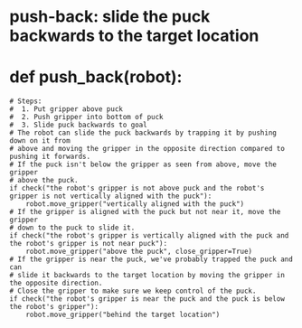 # push-back: slide the puck backwards to the target location
# def push_back(robot):
    # Steps:
    #  1. Put gripper above puck
    #  2. Push gripper into bottom of puck
    #  3. Slide puck backwards to goal
    # The robot can slide the puck backwards by trapping it by pushing down on it from
    # above and moving the gripper in the opposite direction compared to pushing it forwards.
    # If the puck isn't below the gripper as seen from above, move the gripper
    # above the puck.
    if check("the robot's gripper is not above puck and the robot's gripper is not vertically aligned with the puck"):
        robot.move_gripper("vertically aligned with the puck")
    # If the gripper is aligned with the puck but not near it, move the gripper
    # down to the puck to slide it.
    if check("the robot's gripper is vertically aligned with the puck and the robot's gripper is not near puck"):
        robot.move_gripper("above the puck", close_gripper=True)
    # If the gripper is near the puck, we've probably trapped the puck and can
    # slide it backwards to the target location by moving the gripper in the opposite direction.
    # Close the gripper to make sure we keep control of the puck.
    if check("the robot's gripper is near the puck and the puck is below the robot's gripper"):
        robot.move_gripper("behind the target location")